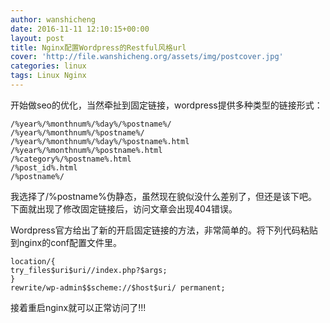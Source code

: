 ```yaml
---
author: wanshicheng
date: 2016-11-11 12:10:15+00:00
layout: post
title: Nginx配置Wordpress的Restful风格url
cover: 'http://file.wanshicheng.org/assets/img/postcover.jpg'
categories: linux
tags: Linux Nginx
---
```


开始做seo的优化，当然牵扯到固定链接，wordpress提供多种类型的链接形式：

```vim
/%year%/%monthnum%/%day%/%postname%/
/%year%/%monthnum%/%postname%/
/%year%/%monthnum%/%day%/%postname%.html
/%year%/%monthnum%/%postname%.html
/%category%/%postname%.html
/%post_id%.html
/%postname%/
```

我选择了/%postname%伪静态，虽然现在貌似没什么差别了，但还是该下吧。下面就出现了修改固定链接后，访问文章会出现404错误。

Wordpress官方给出了新的开启固定链接的方法，非常简单的。将下列代码粘贴到nginx的conf配置文件里。

```vim
location/{
try_files$uri$uri//index.php?$args;
}
rewrite/wp-admin$$scheme://$host$uri/ permanent;
```

接着重启nginx就可以正常访问了!!!
